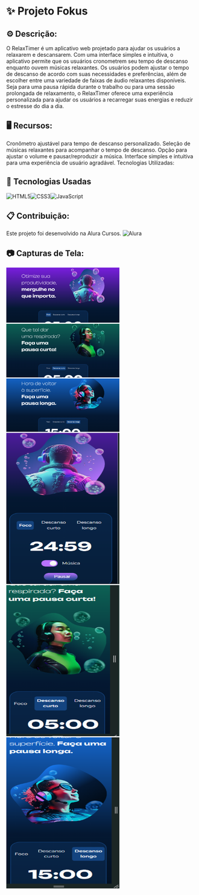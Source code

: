 # ✨ Projeto Fokus

## ⚙️ Descrição:

O RelaxTimer é um aplicativo web projetado para ajudar os usuários a relaxarem e descansarem. Com uma interface simples e intuitiva, o aplicativo permite que os usuários cronometrem seu tempo de descanso enquanto ouvem músicas relaxantes. Os usuários podem ajustar o tempo de descanso de acordo com suas necessidades e preferências, além de escolher entre uma variedade de faixas de áudio relaxantes disponíveis. Seja para uma pausa rápida durante o trabalho ou para uma sessão prolongada de relaxamento, o RelaxTimer oferece uma experiência personalizada para ajudar os usuários a recarregar suas energias e reduzir o estresse do dia a dia.

## 🖥️ Recursos:

Cronômetro ajustável para tempo de descanso personalizado.
Seleção de músicas relaxantes para acompanhar o tempo de descanso.
Opção para ajustar o volume e pausar/reproduzir a música.
Interface simples e intuitiva para uma experiência de usuário agradável.
Tecnologias Utilizadas:

## 👋 Tecnologias Usadas

![HTML5](https://img.shields.io/badge/html5-%23E34F26.svg?style=for-the-badge&logo=html5&logoColor=white)![CSS3](https://img.shields.io/badge/css3-%231572B6.svg?style=for-the-badge&logo=css3&logoColor=white)![JavaScript](https://img.shields.io/badge/javascript-%23323330.svg?style=for-the-badge&logo=javascript&logoColor=%23F7DF1E)

## 📋 Contribuição:

Este projeto foi desenvolvido na Alura Cursos.
![Alura](https://www.alura.com.br/assets/img/alura-share.1712144086.png)

## 📷 Capturas de Tela:

<img src="./ScrennShot/cap1.png" alt="Captura1" width="300"> <img src="./ScrennShot/cap2.png" alt="Captura2" width="300"> <img src="./ScrennShot/cap3.png" alt="Captura3" width="300"> <img src="./ScrennShot/cap4.png" alt="Captura4" width="300" height="400"> <img src="./ScrennShot/cap5.png" alt="Captura4" width="300" height="400"> <img src="./ScrennShot/cap6.png" alt="Captura4" width="300" height="400">
